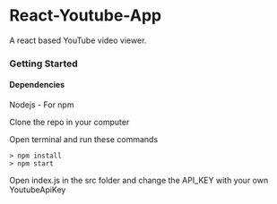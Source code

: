 # React-Youtube-App

A react based YouTube video viewer.

### Getting Started

#### Dependencies

Nodejs - For npm

Clone the repo in your computer

Open terminal and run these commands

```
> npm install
> npm start

```
Open index.js in the src folder and change the API_KEY with your own YoutubeApiKey



